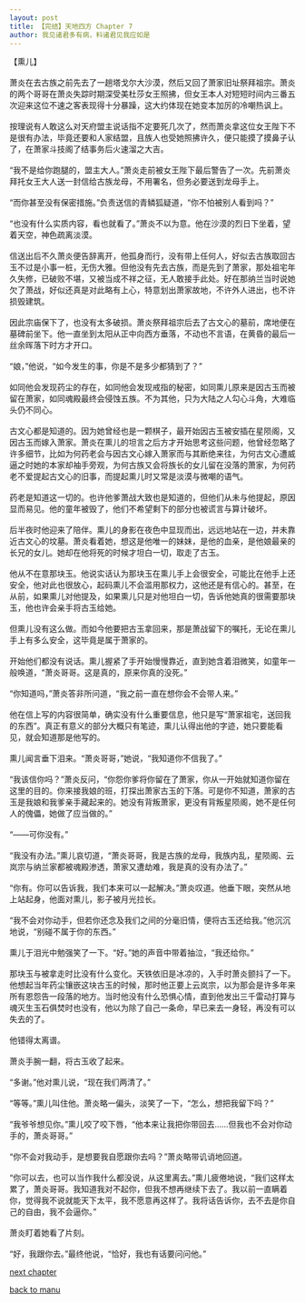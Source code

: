 ```yaml
---
layout: post
title: 【完结】天地四方 Chapter 7
author: 我见诸君多有病，料诸君见我应如是
---
```




【熏儿】<br><br>萧炎在去古族之前先去了一趟塔戈尔大沙漠，然后又回了萧家旧址祭拜祖宗。萧炎的两个哥哥在萧炎失踪时期深受美杜莎女王照拂，但女王本人对短短时间内三番五次迎来这位不速之客表现得十分暴躁，这大约体现在她变本加厉的冷嘲热讽上。<br><br>按理说有人敢这么对天府盟主说话指不定要死几次了，然而萧炎拿这位女王陛下不是很有办法，毕竟还要和人家结盟，且族人也受她照拂许久，便只能摸了摸鼻子认了，在萧家斗技阁了结事务后火速溜之大吉。<br><br>“我不是给你跑腿的，盟主大人。”萧炎走前被女王陛下最后警告了一次。先前萧炎拜托女王大人送一封信给古族龙母，不用署名，但务必要送到龙母手上。<br><br>“而你甚至没有保密措施。”负责送信的青鳞狐疑道，“你不怕被别人看到吗？”<br><br>“也没有什么实质内容，看也就看了。”萧炎不以为意。他在沙漠的烈日下坐着，望着天空，神色疏离淡漠。<br><br>信送出后不久萧炎便告辞离开，他孤身而行，没有带上任何人，好似去古族取回古玉不过是小事一桩，无伤大雅。但他没有先去古族，而是先到了萧家，那处祖宅年久失修，已破败不堪，又被当成不祥之征，无人敢接手此处。好在那纳兰当时说她欠了萧战，好似还真是对此略有上心，特意划出萧家故地，不许外人进出，也不许损毁建筑。<br><br>因此宗庙保下了，也没有太多破损。萧炎祭拜祖宗后去了古文心的墓前，席地便在墓碑前坐下。他一直坐到太阳从正中向西方垂落，不动也不言语，在黄昏的最后一丝余晖落下时方才开口。<br><br>“娘，”他说，“如今发生的事，你是不是多少都猜到了？”<br><br>如同他会发现药尘的存在，如同他会发现戒指的秘密，如同熏儿原来是因古玉而被留在萧家，如同魂殿最终会侵蚀五族。不为其他，只为大陆之人勾心斗角，大难临头仍不同心。<br><br>古文心都是知道的。因为她曾经也是一颗棋子，最开始因古玉被安插在星陨阁，又因古玉而嫁入萧家。萧炎在熏儿的坦言之后方才开始思考这些问题，他曾经忽略了许多细节，比如为何药老会与因古文心嫁入萧家而与其断绝来往，为何古文心遭威逼之时她的本家却袖手旁观，为何古族又会将族长的女儿留在没落的萧家，为何药老不爱提起古文心的旧事，而提起熏儿时又常是淡漠与微嘲的语气。<br><br>药老是知道这一切的。也许他爹萧战大致也是知道的，但他们从未与他提起，原因显而易见。他的童年被毁了，他们不希望剩下的部分也被谎言与算计破坏。<br><br>后半夜时他迎来了陪伴。熏儿的身影在夜色中显现而出，远远地站在一边，并未靠近古文心的坟墓。萧炎看着她，想这是他唯一的妹妹，是他的血亲，是他娘最亲的长兄的女儿。她却在他将死的时候才坦白一切，取走了古玉。<br><br>他从不在意那块玉。他说实话认为那块玉在熏儿手上会很安全，可能比在他手上还安全，他对此也很放心，起码熏儿不会滥用那权力，这他还是有信心的。甚至，在从前，如果熏儿对他提及，如果熏儿只是对他坦白一切，告诉他她真的很需要那块玉，他也许会亲手将古玉给她。<br><br>但熏儿没有这么做。而如今他要把古玉拿回来，那是萧战留下的嘱托，无论在熏儿手上有多么安全，这毕竟是属于萧家的。<br><br>开始他们都没有说话。熏儿握紧了手开始慢慢靠近，直到她含着泪微笑，如童年一般唤道，“萧炎哥哥。这是真的，原来你真的没死。”<br><br>“你知道吗，”萧炎答非所问道，“我之前一直在想你会不会带人来。”<br><br>他在信上写的内容很简单，确实没有什么重要信息，他只是写“萧家祖宅，送回我的东西”。真正有意义的部分大概只有笔迹，熏儿认得出他的字迹，她只要能看见，就会知道那是他写的。<br><br>熏儿闻言垂下泪来。“萧炎哥哥，”她说，“我知道你不信我了。”<br><br>“我该信你吗？”萧炎反问，“你怨你爹将你留在了萧家，你从一开始就知道你留在这里的目的。你来接我娘的班，打探出萧家古玉的下落。可是你不知道，萧家的古玉是我娘和我爹亲手藏起来的。她没有背叛萧家，更没有背叛星陨阁，她不是任何人的傀儡，她做了应当做的。”<br><br>“——可你没有。”<br><br>“我没有办法。”熏儿哀切道，“萧炎哥哥，我是古族的龙母，我族内乱，星陨阁、云岚宗与纳兰家都被魂殿渗透，萧家又遭劫难，我是真的没有办法了。”<br><br>“你有。你可以告诉我，我们本来可以一起解决。”萧炎叹道。他垂下眼，突然从地上站起身，他面对熏儿，影子被月光拉长。<br><br>“我不会对你动手，但若你还念及我们之间的分毫旧情，便将古玉还给我。”他沉沉地说，“别碰不属于你的东西。”<br><br>熏儿于泪光中勉强笑了一下。“好。”她的声音中带着抽泣，“我还给你。”<br><br>那块玉与被拿走时比没有什么变化。天铁依旧是冰凉的，入手时萧炎颤抖了一下。他想起当年药尘镶嵌这块古玉的时候，那时他正要上云岚宗，以为那会是许多年来所有恩怨告一段落的地方。当时他没有什么恐惧心情，直到他发出三千雷动打算与魂灭生玉石俱焚时也没有，他以为除了自己一条命，早已来去一身轻，再没有可以失去的了。<br><br>他错得太离谱。<br><br>萧炎手腕一翻，将古玉收了起来。<br><br>“多谢。”他对熏儿说，“现在我们两清了。”<br><br>“等等。”熏儿叫住他。萧炎略一偏头，淡笑了一下，“怎么，想把我留下吗？”<br><br>“我爷爷想见你。”熏儿咬了咬下唇，“他本来让我把你带回去……但我也不会对你动手的，萧炎哥哥。”<br><br>“你不会对我动手，是想要我自愿跟你去吗？”萧炎略带讥诮地回道。<br><br>“你可以去，也可以当作我什么都没说，从这里离去。”熏儿疲倦地说，“我们这样太累了，萧炎哥哥。我知道我对不起你，但我不想再继续下去了。我以前一直瞒着你，觉得我不说就能天下太平，我不愿意再这样了。我将话告诉你，去不去是你自己的自由，我不会逼你。”<br><br>萧炎盯着她看了片刻。<br><br>“好，我跟你去。”最终他说，“恰好，我也有话要问问他。”

[next chapter](https://allforyanchen.github.io/2020/07/18/post-28-chapter-8.html)

[back to manu](https://allforyanchen.github.io/2020/07/18/post-28.html)
